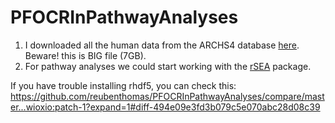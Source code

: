 # PFOCRInPathwayAnalyses

1. I downloaded all the human data from the ARCHS4 database [here](https://www.dropbox.com/s/ae43cpingp8dpe6/human_matrix_download.h5?dl=0). Beware! this is BIG file (7GB).
2. For pathway analyses we could start working with the [rSEA](https://cran.r-project.org/web/packages/rSEA/vignettes/rSEA_vignette.html) package. 

If you have trouble installing rhdf5, you can check this:
https://github.com/reubenthomas/PFOCRInPathwayAnalyses/compare/master...wioxio:patch-1?expand=1#diff-494e09e3fd3b079c5e070abc28d08c39

